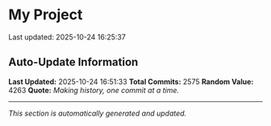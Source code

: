 # My Project


Last updated: 2025-10-24 16:25:37






















































































































































































































































































































































































































































































































































































































































































































































































































































































































































































































































































































































































































































































































































































































































































































































































































































































































































































































































































































































































































































































































































































































































































































































































































































































































































































































































































































































































































































































































































































































































































## Auto-Update Information

**Last Updated:** 2025-10-24 16:51:33
**Total Commits:** 2575
**Random Value:** 4263
**Quote:** _Making history, one commit at a time._

---
_This section is automatically generated and updated._
